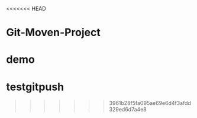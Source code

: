 <<<<<<< HEAD
# Git-Moven-Project
demo
=======
# testgitpush
>>>>>>> 3961b28f5fa095ae69e6d4f3afdd329ed6d7a4e8
